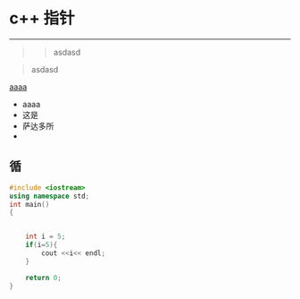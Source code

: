 # c++ 指针


------------------------


>> asdasd
>> 


> asdasd
> 



[aaaa](http://www.baidu.com)



* aaaa
* 这是
* 萨达多所
* 

## 循
``` c++
#include <iostream>
using namespace std;
int main()
{


	int i = 5;
	if(i=5){
		cout <<i<< endl;
	}

	return 0;
}



```
